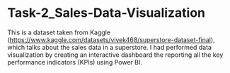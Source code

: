 # Task-2_Sales-Data-Visualization
This is a dataset taken from Kaggle (https://www.kaggle.com/datasets/vivek468/superstore-dataset-final), which talks about the sales data in a superstore. I had performed data visualization by creating an interactive dashboard the reporting all the key performance indicators (KPIs) using Power BI.
